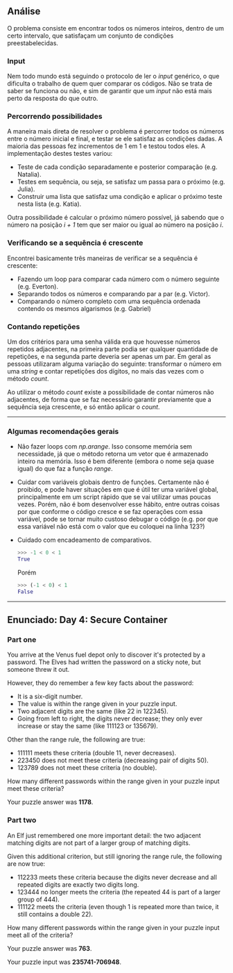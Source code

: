 ## Análise

O problema consiste em encontrar todos os números inteiros, dentro de um certo intervalo, que satisfaçam um conjunto de
condições preestabelecidas.

### Input

Nem todo mundo está seguindo o protocolo de ler o *input* genérico, o que dificulta o trabalho de quem quer comparar os
códigos. Não se trata de saber se funciona ou não, e sim de garantir que um *input* não está mais perto da resposta do
que outro. 

### Percorrendo possibilidades

A maneira mais direta de resolver o problema é percorrer todos os números entre o número inicial e final, e testar se
ele satisfaz as condições dadas. A maioria das pessoas fez incrementos de 1 em 1 e testou todos eles. A implementação
destes testes variou:

- Teste de cada condição separadamente e posterior comparação (e.g. Natalia).
- Testes em sequência, ou seja, se satisfaz um passa para o próximo (e.g. Julia).
- Construir uma lista que satisfaz uma condição e aplicar o próximo teste nesta lista (e.g. Katia).

Outra possibilidade é calcular o próximo número possível, já sabendo que o número na posição *i + 1* tem que ser maior
ou igual ao número na posição *i*.

### Verificando se a sequência é crescente

Encontrei basicamente três maneiras de verificar se a sequência é crescente:

- Fazendo um loop para comparar cada número com o número seguinte (e.g. Everton).
- Separando todos os números e comparando par a par (e.g. Victor).
- Comparando o número completo com uma sequência ordenada contendo os mesmos algarismos (e.g. Gabriel)

### Contando repetições

Um dos critérios para uma senha válida era que houvesse números repetidos adjacentes, na primeira parte podia ser
qualquer quantidade de repetições, e na segunda parte deveria ser apenas um par. Em geral as pessoas utilizaram alguma
variação do seguinte: transformar o número em uma *string* e contar repetições dos dígitos, no mais das vezes com o
método *count*.

Ao utilizar o método *count* existe a possibilidade de contar números não adjacentes, de forma que se faz necessário
garantir previamente que a sequência seja crescente, e só então aplicar o *count*.

---

### Algumas recomendações gerais

- Não fazer loops com *np.arange*. Isso consome memória sem necessidade, já que o método retorna um vetor que é
armazenado inteiro na memória. Isso é bem diferente (embora o nome seja quase igual) do que faz a função *range*.

- Cuidar com variáveis globais dentro de funções. Certamente não é proibido, e pode haver situações em que é útil ter
uma variável global, principalmente em um script rápido que se vai utilizar umas poucas vezes. Porém, não é bom
desenvolver esse hábito, entre outras coisas por que conforme o código cresce e se faz operações com essa variável, pode
se tornar muito custoso debugar o código (e.g. por que essa variável não está com o valor que eu coloquei na linha 123?)

- Cuidado com encadeamento de comparativos.

  ```python
  >>> -1 < 0 < 1
  True
  ```

  Porém
  
  ```python
  >>> (-1 < 0) < 1
  False
  ```

---

## Enunciado: Day 4: Secure Container

### Part one

You arrive at the Venus fuel depot only to discover it's protected by a password. The Elves had written the password on
a sticky note, but someone threw it out.

However, they do remember a few key facts about the password:

* It is a six-digit number.
* The value is within the range given in your puzzle input.
* Two adjacent digits are the same (like 22 in 122345).
* Going from left to right, the digits never decrease; they only ever increase or stay the same (like 111123 or 135679).

Other than the range rule, the following are true:

* 111111 meets these criteria (double 11, never decreases).
* 223450 does not meet these criteria (decreasing pair of digits 50).
* 123789 does not meet these criteria (no double).

How many different passwords within the range given in your puzzle input meet these criteria?

Your puzzle answer was **1178**.

### Part two

An Elf just remembered one more important detail: the two adjacent matching digits are not part of a larger group of
matching digits.

Given this additional criterion, but still ignoring the range rule, the following are now true:

* 112233 meets these criteria because the digits never decrease and all repeated digits are exactly two digits long.
* 123444 no longer meets the criteria (the repeated 44 is part of a larger group of 444).
* 111122 meets the criteria (even though 1 is repeated more than twice, it still contains a double 22).

How many different passwords within the range given in your puzzle input meet all of the criteria?

Your puzzle answer was **763**.

Your puzzle input was **235741-706948**.
